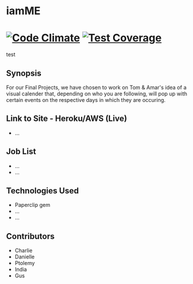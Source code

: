 iamME
==================
[![Code Climate](https://codeclimate.com/github/ciawalsh/iamME/badges/gpa.svg)](https://codeclimate.com/github/ciawalsh/iamME) [![Test Coverage](https://codeclimate.com/github/ciawalsh/iamME/badges/coverage.svg)](https://codeclimate.com/github/ciawalsh/iamME)
==================
test

## Synopsis

For our Final Projects, we have chosen to work on Tom & Amar's idea of a visual calender that, depending on who you are following, will pop up with certain events on the respective days in which they are occuring.

## Link to Site - Heroku/AWS (Live)

- ...

## Job List

- ...
- ...

## Technologies Used

- Paperclip gem
- ...
- ...

## Contributors

- Charlie
- Danielle
- Ptolemy
- India
- Gus